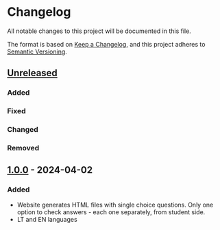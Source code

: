 # Changelog

All notable changes to this project will be documented in this file.

The format is based on [Keep a Changelog](https://keepachangelog.com/en/1.1.0/),
and this project adheres to [Semantic Versioning](https://semver.org/spec/v2.0.0.html).

## [Unreleased]

### Added

### Fixed

### Changed

### Removed

## [1.0.0] - 2024-04-02

### Added

- Website generates HTML files with single choice questions. Only one option to check answers - each one separately, from student side.
- LT and EN languages

[unreleased]: https://github.com/olivierlacan/keep-a-changelog/compare/v1.0.0...HEAD
[1.0.0]: https://github.com/naglissul/skafis/releases/tag/v1.0.0
